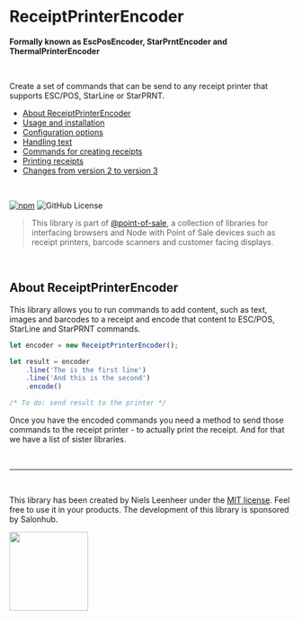 # ReceiptPrinterEncoder
**Formally known as EscPosEncoder, StarPrntEncoder and ThermalPrinterEncoder**

<br>

Create a set of commands that can be send to any receipt printer that supports ESC/POS, StarLine or StarPRNT.

- [About ReceiptPrinterEncoder](README.md)
- [Usage and installation](documentation/usage.md)
- [Configuration options](documentation/configuration.md)
- [Handling text](documentation/text.md)
- [Commands for creating receipts](documentation/commands.md)
- [Printing receipts](documentation/printing.md)
- [Changes from version 2 to version 3](documentation/changes.md)

<br>

[![npm](https://img.shields.io/npm/v/@point-of-sale/receipt-printer-encoder)](https://www.npmjs.com/@point-of-sale/receipt-printer-encoder)
![GitHub License](https://img.shields.io/github/license/NielsLeenheer/ReceiptPrinterEncoder)

> This library is part of [@point-of-sale](https://point-of-sale.dev), a collection of libraries for interfacing browsers and Node with Point of Sale devices such as receipt printers, barcode scanners and customer facing displays.

<br>

## About ReceiptPrinterEncoder

This library allows you to run commands to add content, such as text, images and barcodes to a receipt and encode that content to ESC/POS, StarLine and StarPRNT commands. 

```js
let encoder = new ReceiptPrinterEncoder();

let result = encoder
    .line('The is the first line')
    .line('And this is the second')
    .encode()

/* To do: send result to the printer */
```

Once you have the encoded commands you need a method to send those commands to the receipt printer - to actually print the receipt. And for that we have a list of sister libraries.

<br>

-----

<br>

This library has been created by Niels Leenheer under the [MIT license](LICENSE). Feel free to use it in your products. The  development of this library is sponsored by Salonhub.

<a href="https://salonhub.nl"><img src="https://salonhub.nl/assets/images/salonhub.svg" width=140></a>
